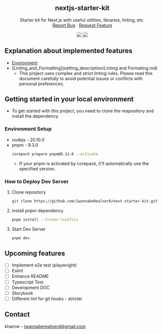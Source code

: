 <div align="center">
  <!-- <a href="https://github.com/IwannabeRealnerD/nextjs-starter-kit">
    <img src="images/original_favicon.png" alt="Logo" width="80" height="80">
  </a> -->

  <h2 align="center">nextjs-starter-kit</h2>

  <p align="center">
    Starter kit for Next.js with useful utilities, libraries, linting, etc.
    <br />
    <a href="https://github.com/IwannabeRealnerD/nextjs-starter-kit/issues">Report Bug</a>
    ·
    <a href="https://github.com/IwannabeRealnerD/nextjs-starter-kit/issues">Request Feature</a>
  </p>
</div>

<div align="center">
  <img src="https://img.shields.io/badge/next.js-000000?style=for-the-badge&logo=next.js&logoColor=white">
  <img src="https://img.shields.io/badge/react-61DAFB?style=for-the-badge&logo=react&logoColor=black">
</div>

## Explanation about implemented features

- [Environment](setting_description/Environment.md)
- [Linting_and_Formatting](setting_description/Linting and Formating.md)
  - This project uses complex and strict linting rules. Please read this document carefully to avoid potential issues or conflicts with personal preferences.
  
## Getting started in your local environment

- To get started with this project, you need to clone the reapository and install the dependency.

### Environment Setup

- nodejs - 20.10.0
- pnpm - 9.3.0
  ```sh
  corepack prepare pnpm@9.13.0 --activate
  ```
  - If your pnpm is activated by corepack, it'll automatically use the specified version.

### How to Deploy Dev Server

1. Clone repository
   ```sh
   git clone https://github.com/IwannabeRealnerD/next-starter-kit.git
   ```
2. Install pnpm dependency
   ```sh
   pnpm install --frozen-lockfile
   ```
3. Start Dev Server
   ```sh
   pnpm dev
   ```

## Upcoming features

- [ ] Implement e2e test (playwright)
- [ ] Eslint
- [ ] Enhance README
- [ ] Typescript Test
- [ ] Development DOC
- [ ] Storybook
- [ ] Different lint for git hooks - stricter

## Contact

khanne - iwannaberealnerd@gmail.com
